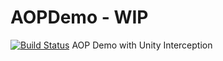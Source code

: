 # AOPDemo - WIP
[![Build Status](https://ci.appveyor.com/api/projects/status/github/gyozob/AOPDemo?branch=master&svg=true)](https://ci.appveyor.com/project/gyozob/aopdemo)
AOP Demo with Unity Interception
